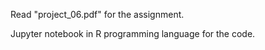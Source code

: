 Read "project_06.pdf" for the assignment.

Jupyter notebook in R programming language for the code.

